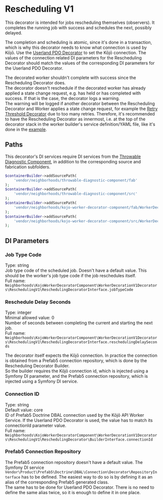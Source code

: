 # Rescheduling V1
This decorator is intended for jobs rescheduling themselves (observers). It completes the running job with success and schedules the next, possibly delayed.

The completion and scheduling is atomic, since it's done in a transaction, which is why this decorator needs to know what connection is used by Kōjō. Use the [Userland PDO Decorator](../UserlandPdoV1/README.md) to set the Kōjō connection. The values of the connection related DI parameters for the Rescheduling Decorator should match the values of the corresponding DI parameters for the Userland PDO Decorator.

The decorated worker shouldn't complete with success since the Rescheduling Decorator does.  
The decorator doesn't reschedule if the decorated worker has already applied a state change request, e.g. has held or has completed with success. If that is the case, the decorator logs a warning.  
The warning will be logged if another decorator between the Rescheduling Decorator and Worker applies a state change request, for example the [Retry Threshold Decorator](../RetryThresholdV1/README.md) due to too many retries. Therefore, it's recommended to have the Rescheduling Decorator as innermost, i.e. at the top of the decorator stack in the worker builder's service definition/YAML file, like it's done in the [example](https://github.com/neighborhoods/KojoWorkerDecoratorComponentFitness/blob/main/src/ReschedulingDecorator/Worker/Builder.service.yml#L9).

## Paths
This decorator's DI services require DI services from the [Throwable Diagnostic Component](https://github.com/neighborhoods/ThrowableDiagnosticComponent), in addition to the corresponding source and fabrication subfolders.
``` php
$containerBuilder->addSourcePath(
    'vendor/neighborhoods/throwable-diagnostic-component/fab'
);
$containerBuilder->addSourcePath(
    'vendor/neighborhoods/throwable-diagnostic-component/src'
);
$containerBuilder->addSourcePath(
    'vendor/neighborhoods/kojo-worker-decorator-component/fab/WorkerDecorationV1Decorators/ReschedulingV1'
);
$containerBuilder->addSourcePath(
    'vendor/neighborhoods/kojo-worker-decorator-component/src/WorkerDecorationV1Decorators/ReschedulingV1'
);
```

## DI Parameters

### Job Type Code
Type: string  
Job type code of the scheduled job. Doesn't have a default value. This should be the worker's job type code if the job reschedules itself.  
Full name: `Neighborhoods\KojoWorkerDecoratorComponent\WorkerDecorationV1Decorators\ReschedulingV1\ReschedulingDecoratorInterface.jobTypeCode`

### Reschedule Delay Seconds
Type: integer  
Minimal allowed value: 0  
Number of seconds between completing the current and starting the next job.  
Full name: `Neighborhoods\KojoWorkerDecoratorComponent\WorkerDecorationV1Decorators\ReschedulingV1\ReschedulingDecoratorInterface.reschedulingDelaySeconds`

The decorator itself expects the Kōjō connection. In practice the connection is obtained from a Prefab5 connection repository, which is done by the Rescheduling Decorator Builder.  
So the builder requires the Kōjō connection id, which is injected using a Symfony DI parameter, and the Prefab5 connection repository, which is injected using a Symfony DI service.
### Connection ID
Type: string  
Default value: core  
ID of Prefab5 Doctrine DBAL connection used by the Kōjō API Worker Service. If the Userland PDO Decorator is used, the value has to match its connectionId parameter value.  
Full name: `Neighborhoods\KojoWorkerDecoratorComponent\WorkerDecorationV1Decorators\ReschedulingV1\ReschedulingDecorator\BuilderInterface.connectionId`

### Prefab5 Connection Repository
The Prefab5 connection repository doesn't have a default value. The Symfony DI service `Vendor\Product\Prefab5\Doctrine\DBAL\Connection\Decorator\RepositoryInterface` has to be defined. The easiest way to do so is by defining it as an alias of the corresponding Prefab5 generated class.  
The same has to be done for Userland PDO Decorator. There is no need to define the same alias twice, so it is enough to define it in one place.
